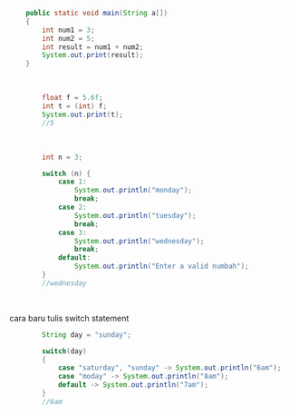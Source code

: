 

```java
    public static void main(String a[])
    {
        int num1 = 3;
        int num2 = 5;
        int result = num1 + num2;
        System.out.print(result);
    }
```
<br>



```java
        float f = 5.6f;
        int t = (int) f;
        System.out.print(t);
        //5
```
<br>


```java
        int n = 3;

        switch (n) {
            case 1:
                System.out.println("monday");
                break;
            case 2:
                System.out.println("tuesday");   
                break;
            case 3:
                System.out.println("wednesday");
                break;
            default:
                System.out.println("Enter a valid numbah");                
        }
        //wednesday
```
<br>

cara baru tulis switch statement
```java
        String day = "sunday";

        switch(day)
        {
            case "saturday", "sunday" -> System.out.println("6am");
            case "moday" -> System.out.println("8am");
            default -> System.out.println("7am");
        }
        //6am
```
<br>


```java

```
<br>


```java

```
<br>


```java

```
<br>


```java

```
<br>


```java

```
<br>


```java

```
<br>


```java

```
<br>


```java

```
<br>


```java

```
<br>


```java

```
<br>


```java

```
<br>


```java

```
<br>


